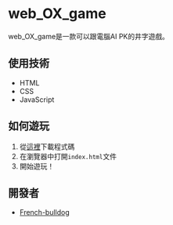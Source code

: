 # web_OX_game

web_OX_game是一款可以跟電腦AI PK的井字遊戲。

## 使用技術

- HTML
- CSS
- JavaScript

## 如何遊玩

1. 從[這裡](https://github.com/French-bulldog/web_OX_game)下載程式碼
2. 在瀏覽器中打開`index.html`文件
3. 開始遊玩！

## 開發者

- [French-bulldog](https://github.com/French-bulldog)
